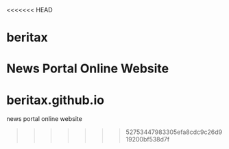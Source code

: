 <<<<<<< HEAD
# beritax
News Portal Online Website
=======
# beritax.github.io
news portal online website
>>>>>>> 52753447983305efa8cdc9c26d919200bf538d7f
